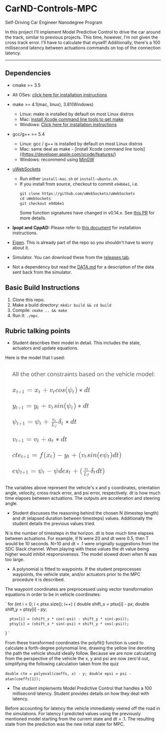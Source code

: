 # CarND-Controls-MPC

Self-Driving Car Engineer Nanodegree Program

In this project I'll implement Model Predictive Control to drive the car around the track, similar to previous projects. This time, however, I'm not given the cross track error. I'll have to calculate that myself! Additionally, there's a 100 millisecond latency between actuations commands on top of the connection latency.

---

[image1]: ./model_equations.png "Model Equations"


## Dependencies

* cmake >= 3.5
 * All OSes: [click here for installation instructions](https://cmake.org/install/)
* make >= 4.1(mac, linux), 3.81(Windows)
  * Linux: make is installed by default on most Linux distros
  * Mac: [install Xcode command line tools to get make](https://developer.apple.com/xcode/features/)
  * Windows: [Click here for installation instructions](http://gnuwin32.sourceforge.net/packages/make.htm)
* gcc/g++ >= 5.4
  * Linux: gcc / g++ is installed by default on most Linux distros
  * Mac: same deal as make - [install Xcode command line tools]((https://developer.apple.com/xcode/features/)
  * Windows: recommend using [MinGW](http://www.mingw.org/)
* [uWebSockets](https://github.com/uWebSockets/uWebSockets)
  * Run either `install-mac.sh` or `install-ubuntu.sh`.
  * If you install from source, checkout to commit `e94b6e1`, i.e.
    ```
    git clone https://github.com/uWebSockets/uWebSockets
    cd uWebSockets
    git checkout e94b6e1
    ```
    Some function signatures have changed in v0.14.x. See [this PR](https://github.com/udacity/CarND-MPC-Project/pull/3) for more details.

* **Ipopt and CppAD:** Please refer to [this document](https://github.com/udacity/CarND-MPC-Project/blob/master/install_Ipopt_CppAD.md) for installation instructions.
* [Eigen](http://eigen.tuxfamily.org/index.php?title=Main_Page). This is already part of the repo so you shouldn't have to worry about it.
* Simulator. You can download these from the [releases tab](https://github.com/udacity/self-driving-car-sim/releases).
* Not a dependency but read the [DATA.md](./DATA.md) for a description of the data sent back from the simulator.


## Basic Build Instructions

1. Clone this repo.
2. Make a build directory: `mkdir build && cd build`
3. Compile: `cmake .. && make`
4. Run it: `./mpc`.


## Rubric talking points

* Student describes their model in detail. This includes the state, actuators and update equations.

Here is the model that I used:

![alt text][image1]

The variables above represent the vehicle's x and y coordinates, orientation angle, velocity, cross-track error, and psi error, respectively. dt is how much time elapses between actuations. The outputs are acceleration and steering angle.

* Student discusses the reasoning behind the chosen N (timestep length) and dt (elapsed duration between timesteps) values. Additionally the student details the previous values tried.

N is the number of timesteps in the horizon. dt is how much time elapses between actuations. For example, if N were 20 and dt were 0.5, then T would be 10 seconds. N=10 and dt = .1 were originally suggestions from the SDC Slack channel. When playing with these values the dt value being higher would inhibit responsiveness. The model slowed down when N was too large.

* A polynomial is fitted to waypoints. If the student preprocesses waypoints, the vehicle state, and/or actuators prior to the MPC procedure it is described.

The waypoint coordinates are preprocessed using vector transformation equations in order to be in vehicle coordinates:

  `
  for (int i = 0; i < ptsx.size(); i++) {
      double shift_x = ptsx[i] - px;
      double shift_y = ptsy[i] - py;

      ptsx[i] = (shift_x * cos(-psi) - shift_y * sin(-psi));
      ptsy[i] = (shift_x * sin(-psi) + shift_y * cos(-psi));
  }
  `
  
From these transformed coordinates the polyfit() function is used to calculate a forth-degree polynomial line, drawing the yellow line denoting the path the vehicle should ideally follow. Because we are now calculating from the perspective of the vehicle the x, y and psi are now zero'd out, simplifying the following calculation taken from the quiz

 `
  double cte = polyeval(coeffs, x) - y;
  double epsi = psi - atan(coeffs[1]); 
  `

* The student implements Model Predictive Control that handles a 100 millisecond latency. Student provides details on how they deal with latency.

Before accounting for latency the vehicle immediately veered off the road in the simulations. For latency I predicted values using the previously mentioned model starting from the current state and dt = .1. The resulting state from the prediction was the new initial state for MPC.
